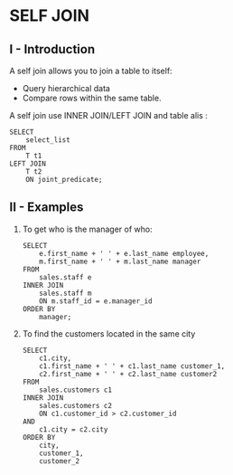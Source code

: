 # SELF JOIN
## I - Introduction
A self join allows you to join a table to itself:
- Query hierarchical data
- Compare rows within the same table.

A self join use INNER JOIN/LEFT JOIN  and table alis :
```
SELECT
    select_list
FROM
    T t1
LEFT JOIN
    T t2
    ON joint_predicate;
```
## II - Examples 
1. To get who is the manager of who:
    ```
    SELECT
        e.first_name + ' ' + e.last_name employee,
        m.first_name + ' ' + m.last_name manager
    FROM
        sales.staff e
    INNER JOIN
        sales.staff m
        ON m.staff_id = e.manager_id
    ORDER BY
        manager;
    ```
2. To find the customers located in the same city
    ```
    SELECT
        c1.city,
        c1.first_name + ' ' + c1.last_name customer_1,
        c2.first_name + ' ' + c2.last_name customer2
    FROM
        sales.customers c1
    INNER JOIN
        sales.customers c2
        ON c1.customer_id > c2.customer_id
    AND
        c1.city = c2.city
    ORDER BY
        city,
        customer_1,
        customer_2
    ```